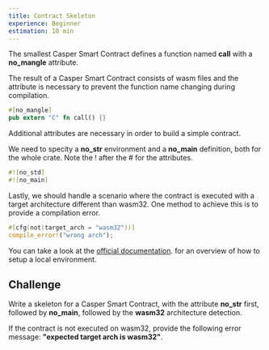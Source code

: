 ```yaml
---
title: Contract Skeleton
experience: Beginner
estimation: 10 min
---
```


The smallest Casper Smart Contract defines a function named **call** with a **no_mangle** attribute.

The result of a Casper Smart Contract consists of wasm files and the attribute is necessary to prevent the function name changing during compilation.

```rust
#[no_mangle]
pub extern "C" fn call() {}
```

Additional attributes are necessary in order to build a simple contract.

We need to specity a **no_str** environment and a **no_main** definition, both for the whole crate. Note the ! after the # for the attributes.

```rust
#![no_std]
#![no_main]
```

Lastly, we should handle a scenario where the contract is executed with a target architecture different than wasm32. One method to achieve this is to provide a compilation error.

```rust
#[cfg(not(target_arch = "wasm32"))]
compile_error!("wrong arch");
```

You can take a look at the
<a href="https://docs.casperlabs.io/dapp-dev-guide/getting-started/" target="_blank" rel="noopener noreferrer">official documentation</a>.
for an overview of how to setup a local environment.

## Challenge

Write a skeleton for a Casper Smart Contract, with the attribute **no_str** first, followed by **no_main**, followed by the **wasm32** architecture detection.

If the contract is not executed on wasm32, provide the following error message:
**"expected target arch is wasm32"**.
